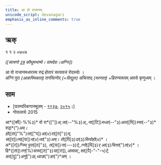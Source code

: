```yaml
---
title: आ वो राजानम्  
unicode_script: devanagari  
emphasis_as_inline_comments: true
---   
```


## ऋक्

१ १ २ ०७०७

*([सायणो [ऽत्र](https://archive.org/details/SamaVedaSanhitaWithSayanabhashyaVolume1SatyavrataSamasrami1874bis/page/n247&sa=D&ust=1542564218916000) कौथुमभाष्ये। वामदेवः।अग्निः])*

आ वो राजानमध्वरस्य रुद्रं होतारं सत्ययजं रोदस्योः  ।  
अग्निं पुरा *(आकस्मिकात्)* तनयित्नोर् *(=विद्युतः)* अचित्ताद् *(मरणात्)* +हिरण्यरूपम् अवसे कृणुध्वम्  ।

## साम

- [पारम्परिकगानमूलम् - [१९३७](https://archive.org/stream/sAmaveda-jaiminIya-paravastu-paramparA-docs/sAmaveda-paravastu-1937#page/n15/mode/1up), [२०१५](https://archive.org/stream/sAmaveda-jaiminIya-paravastu-paramparA-docs/UDAKA%20SAANTHI%20SAAMAANI#page/n2/mode/1up&sa=D&ust=1542425956390000)।]
- गोपालार्यः 2015  
<div class="audioEmbed" src="https://archive
.org/download/jaiminIya-sAma-gAna-paravastu-tradition-gopAla-2015/A-vo-rAjAnam.mp3"></div>



आ*([क्पै]-%%३)* वो रा*(["])*अ,जा*(--"%३)*अ,,ना*([टि])*मध्वा*(--"३)*आर*([पि])*स्या*(--"३)* रुद्रा*(")*अम्।  
हो*([ता]"%")*ता*(["प])*आ*(v)*रा*([त]"३)*म्,  
स*([प])*त्य*([पा])*य*(v)*जा*("३)*अम्।  रो*([पि]३)*दा*(३)*सियोहो*(v)* ।  
अ*([र])*ग्निम् पुरा*([त]"३)*, त*([पा])*ना*(---३)*ऐ,,त्नो*([पि]३)*र् आ*(३)*चित्ता*(")*त*(v)* ।  
हि*([ता])*रण्*(%)*यारू*([त]"३)*पा*([रा])*,आमावा,,सा*([पै]-"-"-५)*ऐ,  
का*([पॄ]")*अर्णू*(")*ऊ,ध्वाङ*(")*ङा*(")*अम् ।  
